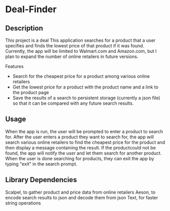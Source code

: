 # Deal-Finder

## Description

This project is a deal This application searches for a product that a user specifies and finds the
lowest price of that product if it was found.
Currently, the app will be limited to Walmart.com and Amazon.com, but I plan to
expand the number of online retailers in future versions.

Features

- Search for the cheapest price for a product among various online retailers
- Get the lowest price for a product with the product name and a link to the product page
- Save the results of a search to persistent storage (currently a json file) so
  that it can be compared with any future search results.

## Usage

When the app is run, the user will be prompted to enter a product to search for.
After the user enters a product they want to search for, the app will search
various online retailers to find the cheapest price for the product and then
display a message containing the result. If the productcould not be found, the
app will notify the user and let them search for another product. When the user
is done searching for products, they can exit the app by typing "exit" in the
search prompt.

## Library Dependencies

Scalpel, to gather product and price data from online retailers
Aeson, to encode search results to json and decode them from json
Text, for faster string operations
